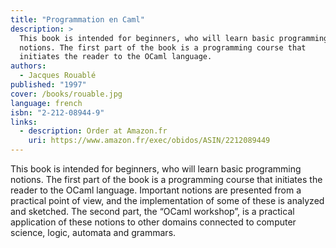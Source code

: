 ```yaml
---
title: "Programmation en Caml"
description: >
  This book is intended for beginners, who will learn basic programming
  notions. The first part of the book is a programming course that
  initiates the reader to the OCaml language.
authors:
  - Jacques Rouablé
published: "1997"
cover: /books/rouable.jpg
language: french
isbn: "2-212-08944-9"
links:
  - description: Order at Amazon.fr
    uri: https://www.amazon.fr/exec/obidos/ASIN/2212089449
---
```


This book is intended for beginners, who will learn basic programming
notions. The first part of the book is a programming course that
initiates the reader to the OCaml language. Important notions are
presented from a practical point of view, and the implementation of some
of these is analyzed and sketched. The second part, the “OCaml
workshop”, is a practical application of these notions to other domains
connected to computer science, logic, automata and grammars.
